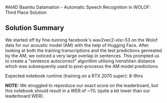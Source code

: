 #AI4D Baamtu Datamation - Automatic Speech Recognition in WOLOF: Third Place Solution

## Solution Summary
We started off by fine-tunning facebook's wav2vec2-xlsr-53 on the Wolof data for our acoustic model (AM) with the help of Hugging Face. After looking at both the training transcriptions and the test predictions genreated by the AM, we noticed a very large overlap in sentences. This prompted us to create a "sentence autocorrect" algorithm utilising lvenshtien distance which was subsequently used to post-processs the AM model predictions.

Expected notebook runtime (training on a RTX 2070 super): 8-9hrs 

**NOTE:** We struggled to reporduce our exact score on the leaderboard, but this notebook should result in a WER of ~1% (quite a bit lower than our leaderboard WER).
